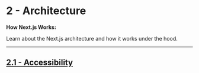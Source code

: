 # 2 - Architecture

**How Next.js Works:**

Learn about the Next.js architecture and how it works under the hood.

---

## [2.1 - Accessibility](/src/docs/architecture/2.1.md#21---accessibility)
